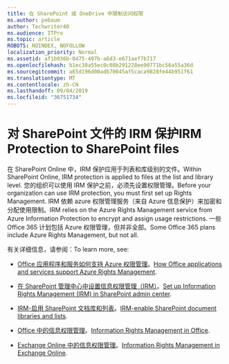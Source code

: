 ```yaml
---
title: 在 SharePoint 或 OneDrive 中限制访问权限
ms.author: pebaum
author: Techwriter40
ms.audience: ITPro
ms.topic: article
ROBOTS: NOINDEX, NOFOLLOW
localization_priority: Normal
ms.assetid: af1b936b-0475-497b-a6d3-e671aef7b717
ms.openlocfilehash: b1ec30a55ec0c08b291228ee90771bc56a55a36d
ms.sourcegitcommit: a65d196d00adb70045af5caca9828fe44b951f61
ms.translationtype: MT
ms.contentlocale: zh-CN
ms.lasthandoff: 09/04/2019
ms.locfileid: "36751734"
---
```

# <a name="irm-protection-to-sharepoint-files"></a><span data-ttu-id="8f9a0-102">对 SharePoint 文件的 IRM 保护</span><span class="sxs-lookup"><span data-stu-id="8f9a0-102">IRM Protection to SharePoint files</span></span>


<span data-ttu-id="8f9a0-103">在 SharePoint Online 中，IRM 保护应用于列表和库级别的文件。</span><span class="sxs-lookup"><span data-stu-id="8f9a0-103">Within SharePoint Online, IRM protection is applied to files at the list and library level.</span></span> <span data-ttu-id="8f9a0-104">您的组织可以使用 IRM 保护之前，必须先设置权限管理。</span><span class="sxs-lookup"><span data-stu-id="8f9a0-104">Before your organization can use IRM protection, you must first set up Rights Management.</span></span> <span data-ttu-id="8f9a0-105">IRM 依赖 azure 权限管理服务（来自 Azure 信息保护）来加密和分配使用限制。</span><span class="sxs-lookup"><span data-stu-id="8f9a0-105">IRM relies on the Azure Rights Management service from Azure Information Protection to encrypt and assign usage restrictions.</span></span> <span data-ttu-id="8f9a0-106">一些 Office 365 计划包括 Azure 权限管理，但并非全部。</span><span class="sxs-lookup"><span data-stu-id="8f9a0-106">Some Office 365 plans include Azure Rights Management, but not all.</span></span> 

<span data-ttu-id="8f9a0-107">有关详细信息，请参阅：</span><span class="sxs-lookup"><span data-stu-id="8f9a0-107">To learn more, see:</span></span>

- <span data-ttu-id="8f9a0-108">[Office 应用程序和服务如何支持 Azure 权限管理](https://docs.microsoft.com/azure/information-protection/understand-explore/office-apps-services-support)。</span><span class="sxs-lookup"><span data-stu-id="8f9a0-108">[How Office applications and services support Azure Rights Management](https://docs.microsoft.com/azure/information-protection/understand-explore/office-apps-services-support).</span></span>

- <span data-ttu-id="8f9a0-109">[在 SharePoint 管理中心中设置信息权限管理（IRM）](https://docs.microsoft.com/office365/securitycompliance/set-up-irm-in-sp-admin-center)。</span><span class="sxs-lookup"><span data-stu-id="8f9a0-109">[Set up Information Rights Management (IRM) in SharePoint admin center](https://docs.microsoft.com/office365/securitycompliance/set-up-irm-in-sp-admin-center).</span></span>

- <span data-ttu-id="8f9a0-110">[IRM-启用 SharePoint 文档库和列表](https://docs.microsoft.com/office365/securitycompliance/set-up-irm-in-sp-admin-center#irm-enable-sharepoint-document-libraries-and-lists)。</span><span class="sxs-lookup"><span data-stu-id="8f9a0-110">[IRM-enable SharePoint document libraries and lists](https://docs.microsoft.com/office365/securitycompliance/set-up-irm-in-sp-admin-center#irm-enable-sharepoint-document-libraries-and-lists).</span></span>

- <span data-ttu-id="8f9a0-111">[Office 中的信息权限管理](https://support.office.com/Article/Information-Rights-Management-in-Office-c7a70797-6b1e-493f-acf7-92a39b85e30c)。</span><span class="sxs-lookup"><span data-stu-id="8f9a0-111">[Information Rights Management in Office](https://support.office.com/Article/Information-Rights-Management-in-Office-c7a70797-6b1e-493f-acf7-92a39b85e30c).</span></span>

- <span data-ttu-id="8f9a0-112">[Exchange Online 中的信息权限管理](https://docs.microsoft.com/office365/SecurityCompliance/information-rights-management-in-exchange-online)。</span><span class="sxs-lookup"><span data-stu-id="8f9a0-112">[Information Rights Management in Exchange Online](https://docs.microsoft.com/office365/SecurityCompliance/information-rights-management-in-exchange-online).</span></span>


